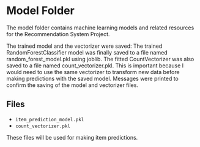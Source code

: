 # Model Folder

The model folder contains machine learning models and related resources for the Recommendation System Project.

The trained model and the vectorizer were saved: The trained RandomForestClassifier model was finally saved to a file named random_forest_model.pkl using joblib. The fitted CountVectorizer was also saved to a file named count_vectorizer.pkl. This is important because I would need to use the same vectorizer to transform new data before making predictions with the saved model. Messages were printed to confirm the saving of the model and vectorizer files.

## Files
- `item_prediction_model.pkl`
- `count_vectorizer.pkl`

These files will be used for making item predictions.
